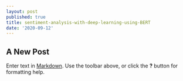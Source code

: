 ```yaml
---
layout: post
published: true
title: sentiment-analysis-with-deep-learning-using-BERT
date: '2020-09-12'
---
```

## A New Post

Enter text in [Markdown](http://daringfireball.net/projects/markdown/). Use the toolbar above, or click the **?** button for formatting help.
